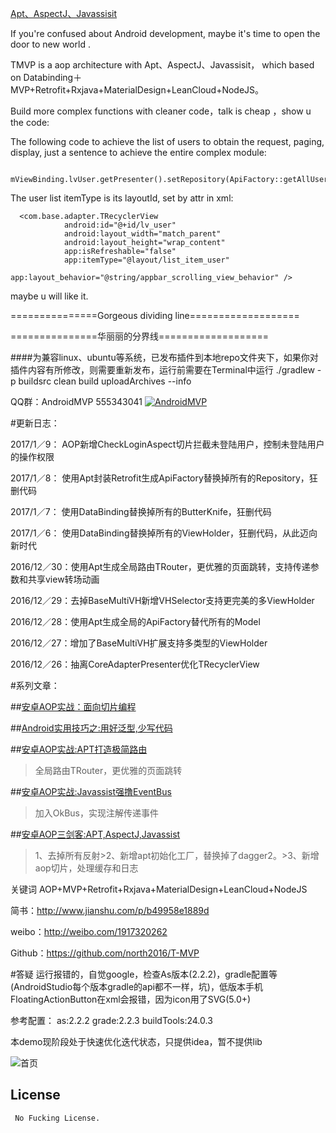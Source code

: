 [Apt、AspectJ、Javassisit](http://upload-images.jianshu.io/upload_images/751860-0641778f0bc265ad.png?imageMogr2/auto-orient/strip%7CimageView2/2/w/1240)


If you're confused about Android development, maybe it's time to open the door to  new world .

TMVP is a aop architecture with Apt、AspectJ、Javassisit，
which based on Databinding＋MVP+Retrofit+Rxjava+MaterialDesign+LeanCloud+NodeJS。

Build more complex functions with cleaner code，talk is cheap ，show u the code:

The following code to achieve the list of users to obtain the request, paging, display, 
 just a sentence to achieve the entire complex module:

```
    mViewBinding.lvUser.getPresenter().setRepository(ApiFactory::getAllUser).fetch();
```

The user list itemType is its layoutId, set by attr in xml:

```
  <com.base.adapter.TRecyclerView
            android:id="@+id/lv_user"
            android:layout_width="match_parent"
            android:layout_height="wrap_content"
            app:isRefreshable="false"
            app:itemType="@layout/list_item_user"
            app:layout_behavior="@string/appbar_scrolling_view_behavior" />
```

maybe u will like it.


===============Gorgeous dividing line===================



===============华丽丽的分界线===================

####为兼容linux、ubuntu等系统，已发布插件到本地repo文件夹下，如果你对插件内容有所修改，则需要重新发布，运行前需要在Terminal中运行 ./gradlew -p buildsrc clean build uploadArchives --info

QQ群：AndroidMVP   555343041 <a target="_blank" href="http://shang.qq.com/wpa/qunwpa?idkey=14f9009a0276624f6abf3221fe131c57ff05b70b5b4b922ed2c4aa4156155e73"><img border="0" src="http://pub.idqqimg.com/wpa/images/group.png" alt="AndroidMVP" title="AndroidMVP"></a>


#更新日志：

2017/1／9： AOP新增CheckLoginAspect切片拦截未登陆用户，控制未登陆用户的操作权限

2017/1／8： 使用Apt封装Retrofit生成ApiFactory替换掉所有的Repository，狂删代码

2017/1／7： 使用DataBinding替换掉所有的ButterKnife，狂删代码

2017/1／6： 使用DataBinding替换掉所有的ViewHolder，狂删代码，从此迈向新时代

2016/12／30：使用Apt生成全局路由TRouter，更优雅的页面跳转，支持传递参数和共享view转场动画

2016/12／29：去掉BaseMultiVH新增VHSelector支持更完美的多ViewHolder

2016/12／28：使用Apt生成全局的ApiFactory替代所有的Model

2016/12／27：增加了BaseMultiVH扩展支持多类型的ViewHolder

2016/12／26：抽离CoreAdapterPresenter优化TRecyclerView

#系列文章：

##[安卓AOP实战：面向切片编程](http://www.jianshu.com/p/b96a68ba50db)

##[Android实用技巧之:用好泛型,少写代码](http://www.jianshu.com/p/0f6800ded3da)

##[安卓AOP实战:APT打造极简路由](http://www.jianshu.com/p/6ccfa7b50f0e)
>全局路由TRouter，更优雅的页面跳转


##[安卓AOP实战:Javassist强撸EventBus](http://www.jianshu.com/p/33d8a3165b07)
>加入OkBus，实现注解传递事件

##[安卓AOP三剑客:APT,AspectJ,Javassist](http://www.jianshu.com/p/dca3e2c8608a)
>1、去掉所有反射>2、新增apt初始化工厂，替换掉了dagger2。>3、新增aop切片，处理缓存和日志

关键词 AOP+MVP+Retrofit+Rxjava+MaterialDesign+LeanCloud+NodeJS

简书：http://www.jianshu.com/p/b49958e1889d

weibo：http://weibo.com/1917320262

Github：https://github.com/north2016/T-MVP


#答疑
运行报错的，自觉google，检查As版本(2.2.2)，gradle配置等(AndroidStudio每个版本gradle的api都不一样，坑)，低版本手机FloatingActionButton在xml会报错，因为icon用了SVG(5.0+)

参考配置：   as:2.2.2    grade:2.2.3       buildTools:24.0.3


本demo现阶段处于快速优化迭代状态，只提供idea，暂不提供lib
   
![首页](app.gif)
## License

```
 No Fucking License.  
```



